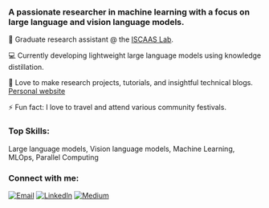 <!--<h1>Hi 👋, I'm Muhammad Ali Shafique</h1>-->
<h3>A passionate researcher in machine learning with a focus on large language and vision language models.</h3>

<!--
**alishafique3/alishafique3** is a ✨ _special_ ✨ repository because its `README.md` (this file) appears on your GitHub profile.

Here are some ideas to get you started:

- 🔭 I’m currently working on ...
- 🌱 I’m currently learning ...
- 👯 I’m looking to collaborate on ...
- 🤔 I’m looking for help with ...
- 💬 Ask me about ...
- 📫 How to reach me: ...
- 😄 Pronouns: ...
- ⚡ Fun fact: ...
-->

<!--
🎓 Pursuing PhD in Electrical and Computer Engineering @ the [Kansas State University](https://www.k-state.edu/home/). -->

📖 Graduate research assistant @ the [ISCAAS Lab](https://people.cs.ksu.edu/~amunir/lab/).

💻 Currently developing lightweight large language models using knowledge distillation.

🌱 Love to make research projects, tutorials, and insightful technical blogs. [Personal website](https://alishafique3.github.io/)

⚡ Fun fact: I love to travel and attend various community festivals.



<h3 align="left">Top Skills:</h3>
<p align="left">
  Large language models, Vision language models, Machine Learning, MLOps, Parallel Computing
</p>



<h3 align="left">Connect with me:</h3>
<p align="left">
  <a href="mailto: alishafique3@gmail.com"><img src="https://img.shields.io/badge/Gmail-D14836?style=for-the-badge&logo=gmail&logoColor=white" alt="Email"></a>
<a href="https://www.linkedin.com/in/alishafique3/"><img src="https://img.shields.io/badge/LinkedIn-0077B5?style=for-the-badge&logo=linkedin&logoColor=white" alt="LinkedIn"></a>
  <a href="https://medium.com/@alishafique3"><img src="https://img.shields.io/badge/Medium-12100E?style=for-the-badge&logo=medium&logoColor=white" alt="Medium"></a>
  
</p>

